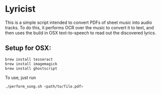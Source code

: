 # Lyricist

This is a simple script intended to convert PDFs of sheet music into audio tracks. To do this, it performs OCR over the music to convert it to text, and then uses the build in OSX text-to-speech to read out the discovered lyrics.

## Setup for OSX:
``` bash
brew install tesseract
brew install imagemagick
brew install ghostscript
```

To use, just run
``` bash
./perform_song.sh <path/to/file.pdf>
```

